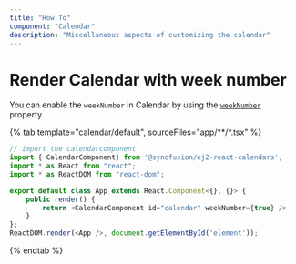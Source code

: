 ```yaml
---
title: "How To"
component: "Calendar"
description: "Miscellaneous aspects of customizing the calendar"
---
```


# Render Calendar with week number

You can enable the `weekNumber` in Calendar by using the
[`weekNumber`](../../api/calendar#weeknumber)
property.

{% tab template="calendar/default", sourceFiles="app/**/*.tsx" %}

```typescript
// import the calendarcomponent
import { CalendarComponent} from '@syncfusion/ej2-react-calendars';
import * as React from "react";
import * as ReactDOM from "react-dom";

export default class App extends React.Component<{}, {}> {
    public render() {
        return <CalendarComponent id="calendar" weekNumber={true} />
    }
};
ReactDOM.render(<App />, document.getElementById('element'));

```

{% endtab %}
